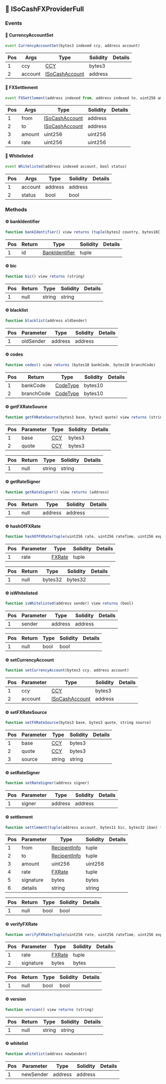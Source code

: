 ## 📜 ISoCashFXProviderFull

### Events

#### 📢 __CurrencyAccountSet__
```js
event CurrencyAccountSet(bytes3 indexed ccy, address account)
```
| Pos | Args | Type | Solidity | Details |
| --- | --- | --- | --- | --- |
|1 | ccy | [CCY](./api-t-CCY.md) | bytes3 |  |
|2 | account | [ISoCashAccount](./api-t-ISoCashAccount.md) | address |  |


#### 📢 __FXSettlement__
```js
event FXSettlement(address indexed from, address indexed to, uint256 amount, uint256 rate)
```
| Pos | Args | Type | Solidity | Details |
| --- | --- | --- | --- | --- |
|1 | from | [ISoCashAccount](./api-t-ISoCashAccount.md) | address |  |
|2 | to | [ISoCashAccount](./api-t-ISoCashAccount.md) | address |  |
|3 | amount | uint256 | uint256 |  |
|4 | rate | uint256 | uint256 |  |


#### 📢 __Whitelisted__
```js
event Whitelisted(address indexed account, bool status)
```
| Pos | Args | Type | Solidity | Details |
| --- | --- | --- | --- | --- |
|1 | account | address | address |  |
|2 | status | bool | bool |  |


### Methods

#### ⚙️ __bankIdentifier__
```js
function bankIdentifier() view returns (tuple(bytes2 country, bytes10[] codes) id)
```
| Pos | Return | Type | Solidity | Details |
| --- | --- | --- | --- | --- |
|1 | id | [BankIdentifier](./api-t-BankIdentifier.md) | tuple |  |


#### ⚙️ __bic__
```js
function bic() view returns (string)
```
| Pos | Return | Type | Solidity | Details |
| --- | --- | --- | --- | --- |
|1 | null | string | string |  |


#### ⚙️ __blacklist__
```js
function blacklist(address oldSender)
```
| Pos | Parameter | Type | Solidity | Details |
| --- | --- | --- | --- | --- |
|1 | oldSender | address | address |  |


#### ⚙️ __codes__
```js
function codes() view returns (bytes10 bankCode, bytes10 branchCode)
```
| Pos | Return | Type | Solidity | Details |
| --- | --- | --- | --- | --- |
|1 | bankCode | [CodeType](./api-t-CodeType.md) | bytes10 |  |
|2 | branchCode | [CodeType](./api-t-CodeType.md) | bytes10 |  |


#### ⚙️ __getFXRateSource__
```js
function getFXRateSource(bytes3 base, bytes3 quote) view returns (string)
```
| Pos | Parameter | Type | Solidity | Details |
| --- | --- | --- | --- | --- |
|1 | base | [CCY](./api-t-CCY.md) | bytes3 |  |
|2 | quote | [CCY](./api-t-CCY.md) | bytes3 |  |


| Pos | Return | Type | Solidity | Details |
| --- | --- | --- | --- | --- |
|1 | null | string | string |  |


#### ⚙️ __getRateSigner__
```js
function getRateSigner() view returns (address)
```
| Pos | Return | Type | Solidity | Details |
| --- | --- | --- | --- | --- |
|1 | null | address | address |  |


#### ⚙️ __hashOfFXRate__
```js
function hashOfFXRate(tuple(uint256 rate, uint256 rateTime, uint256 expiryTime, bytes3 base, bytes3 quote) rate) view returns (bytes32)
```
| Pos | Parameter | Type | Solidity | Details |
| --- | --- | --- | --- | --- |
|1 | rate | [FXRate](./api-t-FXRate.md) | tuple |  |


| Pos | Return | Type | Solidity | Details |
| --- | --- | --- | --- | --- |
|1 | null | bytes32 | bytes32 |  |


#### ⚙️ __isWhitelisted__
```js
function isWhitelisted(address sender) view returns (bool)
```
| Pos | Parameter | Type | Solidity | Details |
| --- | --- | --- | --- | --- |
|1 | sender | address | address |  |


| Pos | Return | Type | Solidity | Details |
| --- | --- | --- | --- | --- |
|1 | null | bool | bool |  |


#### ⚙️ __setCurrencyAccount__
```js
function setCurrencyAccount(bytes3 ccy, address account)
```
| Pos | Parameter | Type | Solidity | Details |
| --- | --- | --- | --- | --- |
|1 | ccy | [CCY](./api-t-CCY.md) | bytes3 |  |
|2 | account | [ISoCashAccount](./api-t-ISoCashAccount.md) | address |  |


#### ⚙️ __setFXRateSource__
```js
function setFXRateSource(bytes3 base, bytes3 quote, string source)
```
| Pos | Parameter | Type | Solidity | Details |
| --- | --- | --- | --- | --- |
|1 | base | [CCY](./api-t-CCY.md) | bytes3 |  |
|2 | quote | [CCY](./api-t-CCY.md) | bytes3 |  |
|3 | source | string | string |  |


#### ⚙️ __setRateSigner__
```js
function setRateSigner(address signer)
```
| Pos | Parameter | Type | Solidity | Details |
| --- | --- | --- | --- | --- |
|1 | signer | address | address |  |


#### ⚙️ __settlement__
```js
function settlement(tuple(address account, bytes11 bic, bytes32 iban) from, tuple(address account, bytes11 bic, bytes32 iban) to, uint256 amount, tuple(uint256 rate, uint256 rateTime, uint256 expiryTime, bytes3 base, bytes3 quote) rate, bytes signature, string details) returns (bool)
```
| Pos | Parameter | Type | Solidity | Details |
| --- | --- | --- | --- | --- |
|1 | from | [RecipentInfo](./api-t-RecipentInfo.md) | tuple |  |
|2 | to | [RecipentInfo](./api-t-RecipentInfo.md) | tuple |  |
|3 | amount | uint256 | uint256 |  |
|4 | rate | [FXRate](./api-t-FXRate.md) | tuple |  |
|5 | signature | bytes | bytes |  |
|6 | details | string | string |  |


| Pos | Return | Type | Solidity | Details |
| --- | --- | --- | --- | --- |
|1 | null | bool | bool |  |


#### ⚙️ __verifyFXRate__
```js
function verifyFXRate(tuple(uint256 rate, uint256 rateTime, uint256 expiryTime, bytes3 base, bytes3 quote) rate, bytes signature) view returns (bool)
```
| Pos | Parameter | Type | Solidity | Details |
| --- | --- | --- | --- | --- |
|1 | rate | [FXRate](./api-t-FXRate.md) | tuple |  |
|2 | signature | bytes | bytes |  |


| Pos | Return | Type | Solidity | Details |
| --- | --- | --- | --- | --- |
|1 | null | bool | bool |  |


#### ⚙️ __version__
```js
function version() view returns (string)
```
| Pos | Return | Type | Solidity | Details |
| --- | --- | --- | --- | --- |
|1 | null | string | string |  |


#### ⚙️ __whitelist__
```js
function whitelist(address newSender)
```
| Pos | Parameter | Type | Solidity | Details |
| --- | --- | --- | --- | --- |
|1 | newSender | address | address |  |


